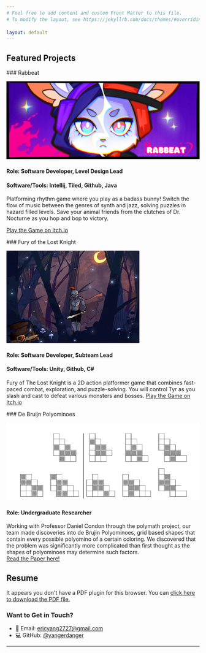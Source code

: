 ```yaml
---
# Feel free to add content and custom Front Matter to this file.
# To modify the layout, see https://jekyllrb.com/docs/themes/#overriding-theme-defaults

layout: default
---
```


## <span id="featured-projects">Featured Projects</span>

<div class="project-section" markdown="1">
### Rabbeat

![Rabbeat](/assets/images/rabbeat.png)
#### Role: Software Developer, Level Design Lead
#### Software/Tools: Intellij, Tiled, Github, Java

Platforming rhythm game where you play as a badass bunny! Switch the flow of music between the genres of synth and jazz, solving puzzles in hazard filled levels. Save your animal friends from the clutches of Dr. Nocturne as you hop and bop to victory.

[Play the Game on Itch.io](https://we8-studios.itch.io/rabbeat)
</div>

<div class="project-section" markdown="1">
### Fury of the Lost Knight

![Fury of the lost knight](/assets/images/knight.jpg)
#### Role: Software Developer, Subteam Lead
#### Software/Tools: Unity, Github, C#

Fury of The Lost Knight is a 2D action platformer game that combines fast-paced combat, exploration, and puzzle-solving. You will control Tyr as you slash and cast to defeat various monsters and bosses. 
[Play the Game on Itch.io](https://dgacornell.itch.io/fury-of-the-lost-knight)
</div>

<div class="project-section" markdown="1">
### De Bruijn Polyominoes

![De Bruijn Polyominoes](/assets/images/brujin.png)
#### Role: Undergraduate Researcher

Working with Professor Daniel Condon through the polymath project, our team made discoveries into de Brujin Polyominoes, grid based shapes that contain every possible polyomino of a certain coloring. We discovered that the problem was significantly more complicated than first thought as the shapes of polyominoes may determine such factors.  
[Read the Paper here!](https://www.arxiv.org/abs/2405.18543)
</div>

## <span id="resume">Resume</span>

<div class="pdf-container" markdown="1">
<object data="/assets/resume.pdf" type="application/pdf">
  <p>It appears you don't have a PDF plugin for this browser. You can 
  <a href="/assets/resume.pdf">click here to download the PDF file.</a></p>
</object>
</div>

### <span id="contact">Want to Get in Touch?</span>

- 📧 Email: [ericyang2727@gmail.com](mailto:ericyang2727@gmail.com)
- 💻 GitHub: [@yangerdanger](https://github.com/yangerdanger)

---

